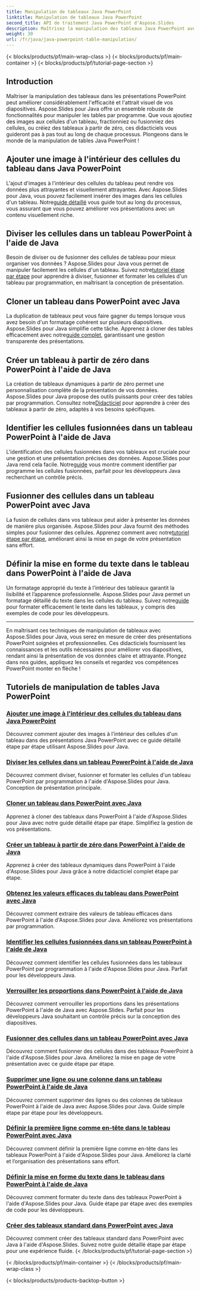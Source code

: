 ```yaml
---
title: Manipulation de tableaux Java PowerPoint
linktitle: Manipulation de tableaux Java PowerPoint
second_title: API de traitement Java PowerPoint d'Aspose.Slides
description: Maîtrisez la manipulation des tableaux Java PowerPoint avec Aspose.Slides. Apprenez à ajouter des images, diviser des cellules, créer des tableaux et bien plus encore grâce à nos didacticiels détaillés étape par étape.
weight: 30
url: /fr/java/java-powerpoint-table-manipulation/
---
```


{< blocks/products/pf/main-wrap-class >}
{< blocks/products/pf/main-container >}
{< blocks/products/pf/tutorial-page-section >}

## Introduction

Maîtriser la manipulation des tableaux dans les présentations PowerPoint peut améliorer considérablement l'efficacité et l'attrait visuel de vos diapositives. Aspose.Slides pour Java offre un ensemble robuste de fonctionnalités pour manipuler les tables par programme. Que vous ajoutiez des images aux cellules d'un tableau, fractionniez ou fusionniez des cellules, ou créiez des tableaux à partir de zéro, ces didacticiels vous guideront pas à pas tout au long de chaque processus. Plongeons dans le monde de la manipulation de tables Java PowerPoint !

## Ajouter une image à l'intérieur des cellules du tableau dans Java PowerPoint
L'ajout d'images à l'intérieur des cellules du tableau peut rendre vos données plus attrayantes et visuellement attrayantes. Avec Aspose.Slides pour Java, vous pouvez facilement insérer des images dans les cellules d'un tableau. Notre[guide détaillé](./add-image-inside-table-cells-java-powerpoint/) vous guide tout au long du processus, vous assurant que vous pouvez améliorer vos présentations avec un contenu visuellement riche.

## Diviser les cellules dans un tableau PowerPoint à l'aide de Java
 Besoin de diviser ou de fusionner des cellules de tableau pour mieux organiser vos données ? Aspose.Slides pour Java vous permet de manipuler facilement les cellules d'un tableau. Suivez notre[tutoriel étape par étape](./split-cells-powerpoint-table-java/) pour apprendre à diviser, fusionner et formater les cellules d'un tableau par programmation, en maîtrisant la conception de présentation.

## Cloner un tableau dans PowerPoint avec Java
 La duplication de tableaux peut vous faire gagner du temps lorsque vous avez besoin d'un formatage cohérent sur plusieurs diapositives. Aspose.Slides pour Java simplifie cette tâche. Apprenez à cloner des tables efficacement avec notre[guide complet](./clone-table-powerpoint-java/), garantissant une gestion transparente des présentations.

## Créer un tableau à partir de zéro dans PowerPoint à l'aide de Java
La création de tableaux dynamiques à partir de zéro permet une personnalisation complète de la présentation de vos données. Aspose.Slides pour Java propose des outils puissants pour créer des tables par programmation. Consultez notre[Didacticiel](./create-table-from-scratch-powerpoint-java/) pour apprendre à créer des tableaux à partir de zéro, adaptés à vos besoins spécifiques.

## Identifier les cellules fusionnées dans un tableau PowerPoint à l'aide de Java
 L'identification des cellules fusionnées dans vos tableaux est cruciale pour une gestion et une présentation précises des données. Aspose.Slides pour Java rend cela facile. Notre[guide](./identify-merged-cells-powerpoint-table-java/) vous montre comment identifier par programme les cellules fusionnées, parfait pour les développeurs Java recherchant un contrôle précis.

## Fusionner des cellules dans un tableau PowerPoint avec Java
 La fusion de cellules dans vos tableaux peut aider à présenter les données de manière plus organisée. Aspose.Slides pour Java fournit des méthodes simples pour fusionner des cellules. Apprenez comment avec notre[tutoriel étape par étape](./merge-cells-powerpoint-table-java/), améliorant ainsi la mise en page de votre présentation sans effort.

## Définir la mise en forme du texte dans le tableau dans PowerPoint à l'aide de Java
Un formatage approprié du texte à l’intérieur des tableaux garantit la lisibilité et l’apparence professionnelle. Aspose.Slides pour Java permet un formatage détaillé du texte dans les cellules du tableau. Suivez notre[guide](./set-text-formatting-inside-table-powerpoint-java/) pour formater efficacement le texte dans les tableaux, y compris des exemples de code pour les développeurs.

---

En maîtrisant ces techniques de manipulation de tableaux avec Aspose.Slides pour Java, vous serez en mesure de créer des présentations PowerPoint soignées et professionnelles. Ces didacticiels fournissent les connaissances et les outils nécessaires pour améliorer vos diapositives, rendant ainsi la présentation de vos données claire et attrayante. Plongez dans nos guides, appliquez les conseils et regardez vos compétences PowerPoint monter en flèche !
## Tutoriels de manipulation de tables Java PowerPoint
### [Ajouter une image à l'intérieur des cellules du tableau dans Java PowerPoint](./add-image-inside-table-cells-java-powerpoint/)
Découvrez comment ajouter des images à l'intérieur des cellules d'un tableau dans des présentations Java PowerPoint avec ce guide détaillé étape par étape utilisant Aspose.Slides pour Java.
### [Diviser les cellules dans un tableau PowerPoint à l'aide de Java](./split-cells-powerpoint-table-java/)
Découvrez comment diviser, fusionner et formater les cellules d'un tableau PowerPoint par programmation à l'aide d'Aspose.Slides pour Java. Conception de présentation principale.
### [Cloner un tableau dans PowerPoint avec Java](./clone-table-powerpoint-java/)
Apprenez à cloner des tableaux dans PowerPoint à l'aide d'Aspose.Slides pour Java avec notre guide détaillé étape par étape. Simplifiez la gestion de vos présentations.
### [Créer un tableau à partir de zéro dans PowerPoint à l'aide de Java](./create-table-from-scratch-powerpoint-java/)
Apprenez à créer des tableaux dynamiques dans PowerPoint à l'aide d'Aspose.Slides pour Java grâce à notre didacticiel complet étape par étape.
### [Obtenez les valeurs efficaces du tableau dans PowerPoint avec Java](./get-effective-values-table-powerpoint-java/)
Découvrez comment extraire des valeurs de tableau efficaces dans PowerPoint à l'aide d'Aspose.Slides pour Java. Améliorez vos présentations par programmation.
### [Identifier les cellules fusionnées dans un tableau PowerPoint à l'aide de Java](./identify-merged-cells-powerpoint-table-java/)
Découvrez comment identifier les cellules fusionnées dans les tableaux PowerPoint par programmation à l'aide d'Aspose.Slides pour Java. Parfait pour les développeurs Java.
### [Verrouiller les proportions dans PowerPoint à l'aide de Java](./lock-aspect-ratio-powerpoint-java/)
Découvrez comment verrouiller les proportions dans les présentations PowerPoint à l'aide de Java avec Aspose.Slides. Parfait pour les développeurs Java souhaitant un contrôle précis sur la conception des diapositives.
### [Fusionner des cellules dans un tableau PowerPoint avec Java](./merge-cells-powerpoint-table-java/)
Découvrez comment fusionner des cellules dans des tableaux PowerPoint à l'aide d'Aspose.Slides pour Java. Améliorez la mise en page de votre présentation avec ce guide étape par étape.
### [Supprimer une ligne ou une colonne dans un tableau PowerPoint à l'aide de Java](./remove-row-column-powerpoint-table-java/)
Découvrez comment supprimer des lignes ou des colonnes de tableaux PowerPoint à l'aide de Java avec Aspose.Slides pour Java. Guide simple étape par étape pour les développeurs.
### [Définir la première ligne comme en-tête dans le tableau PowerPoint avec Java](./set-first-row-header-powerpoint-table-java/)
Découvrez comment définir la première ligne comme en-tête dans les tableaux PowerPoint à l'aide d'Aspose.Slides pour Java. Améliorez la clarté et l’organisation des présentations sans effort.
### [Définir la mise en forme du texte dans le tableau dans PowerPoint à l'aide de Java](./set-text-formatting-inside-table-powerpoint-java/)
Découvrez comment formater du texte dans des tableaux PowerPoint à l'aide d'Aspose.Slides pour Java. Guide étape par étape avec des exemples de code pour les développeurs.
### [Créer des tableaux standard dans PowerPoint avec Java](./create-standard-tables-powerpoint-java/)
Découvrez comment créer des tableaux standard dans PowerPoint avec Java à l'aide d'Aspose.Slides. Suivez notre guide détaillé étape par étape pour une expérience fluide.
{< /blocks/products/pf/tutorial-page-section >}

{< /blocks/products/pf/main-container >}
{< /blocks/products/pf/main-wrap-class >}

{< blocks/products/products-backtop-button >}
